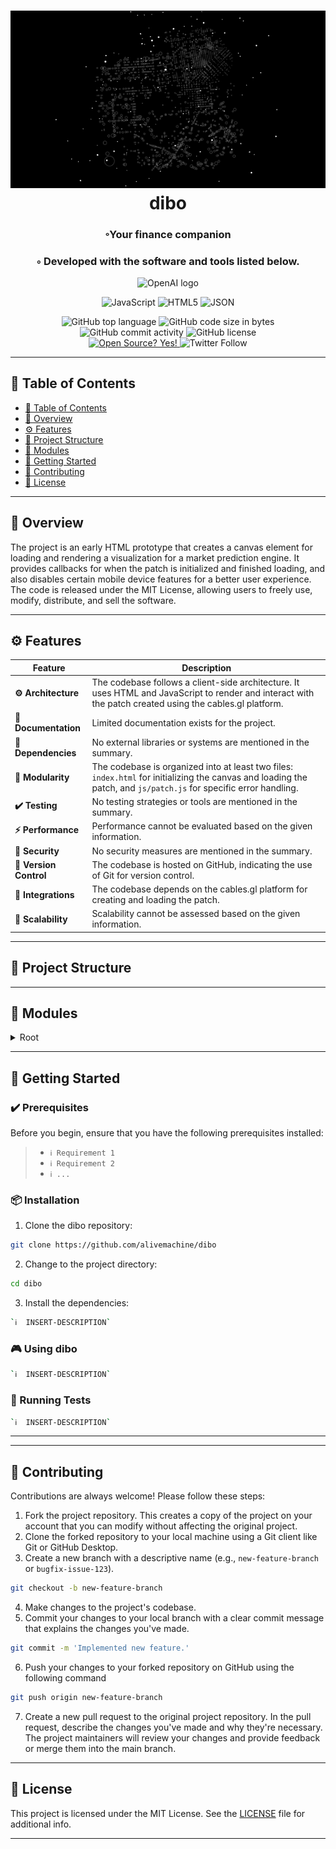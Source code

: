 <div align="center">
<h1 align="center">
<img src="https://github.com/alivemachine/Dibo/blob/main/screenshot.png" />
<br>dibo
</h1>
<h3>◦Your finance companion</h3>
<h3>◦ Developed with the software and tools listed below.</h3>

<p><img width="100" src="https://alivemachine.io/image/fronthand/openai.png" alt="OpenAI logo" /></p>

<p align="center">
<img src="https://img.shields.io/badge/JavaScript-F7DF1E.svg?style&logo=JavaScript&logoColor=black" alt="JavaScript" />
<img src="https://img.shields.io/badge/HTML5-E34F26.svg?style&logo=HTML5&logoColor=white" alt="HTML5" />
<img src="https://img.shields.io/badge/JSON-000000.svg?style&logo=JSON&logoColor=white" alt="JSON" />
</p>
<img src="https://img.shields.io/github/languages/top/alivemachine/dibo?style&color=5D6D7E" alt="GitHub top language" />
<img src="https://img.shields.io/github/languages/code-size/alivemachine/dibo?style&color=5D6D7E" alt="GitHub code size in bytes" />
<img src="https://img.shields.io/github/commit-activity/m/alivemachine/dibo?style&color=5D6D7E" alt="GitHub commit activity" />
<img src="https://img.shields.io/github/license/alivemachine/dibo?style&color=5D6D7E" alt="GitHub license" />
<br>
<a href="https://github.com/Naereen/badges/">
<img src="https://badgen.net/badge/Open%20Source%20%3F/Yes%21/blue?icon=github" alt="Open Source? Yes!" />
</a>
<img src="https://img.shields.io/twitter/follow/heymaslo?style=social" alt="Twitter Follow" />

</div>

---

## 📒 Table of Contents
- [📒 Table of Contents](#-table-of-contents)
- [📍 Overview](#-overview)
- [⚙️ Features](#-features)
- [📂 Project Structure](#project-structure)
- [🧩 Modules](#modules)
- [🚀 Getting Started](#-getting-started)
- [🤝 Contributing](#-contributing)
- [📄 License](#-license)

---


## 📍 Overview

The project is an early HTML prototype that creates a canvas element for loading and rendering a visualization for a market prediction engine. It provides callbacks for when the patch is initialized and finished loading, and also disables certain mobile device features for a better user experience. The code is released under the MIT License, allowing users to freely use, modify, distribute, and sell the software. 

---

## ⚙️ Features

| Feature                | Description                                                                                                  |
| ---------------------- | ------------------------------------------------------------------------------------------------------------ |
| **⚙️ Architecture**     | The codebase follows a client-side architecture. It uses HTML and JavaScript to render and interact with the patch created using the cables.gl platform. |
| **📖 Documentation**   | Limited documentation exists for the project.                                                            |
| **🔗 Dependencies**    | No external libraries or systems are mentioned in the summary.                                              |
| **🧩 Modularity**      | The codebase is organized into at least two files: `index.html` for initializing the canvas and loading the patch, and `js/patch.js` for specific error handling.        |
| **✔️ Testing**          | No testing strategies or tools are mentioned in the summary.                                               |
| **⚡️ Performance**      | Performance cannot be evaluated based on the given information.                                             |
| **🔐 Security**        | No security measures are mentioned in the summary.                                                         |
| **🔀 Version Control** | The codebase is hosted on GitHub, indicating the use of Git for version control.                             |
| **🔌 Integrations**    | The codebase depends on the cables.gl platform for creating and loading the patch.                            |
| **📶 Scalability**     | Scalability cannot be assessed based on the given information.                                              |

---


## 📂 Project Structure




---

## 🧩 Modules

<details closed><summary>Root</summary>

| File                                                                    | Summary                                                                                                                                                                                                                                                                                                                   |
| ---                                                                     | ---                                                                                                                                                                                                                                                                                                                       |
| [index.html](https://github.com/alivemachine/dibo/blob/main/index.html) | This code is an HTML document that creates a canvas element and loads a patch created using the cables.gl platform. It initializes and renders the patch in the canvas, and provides callbacks for when the patch is initialized and finished loading. It also disables scrolling and touch highlights on mobile devices. |
| [LICENCE](https://github.com/alivemachine/dibo/blob/main/LICENCE)       | The code is released under the MIT License, allowing users to freely use, modify, distribute, and sell the software. It comes "as is" with no warranty, and the author or copyright holders cannot be held liable for any damages or liabilities arising from its use.                                                    |
| [patch.js](https://github.com/alivemachine/dibo/blob/main/js\patch.js)  | HTTPStatus Exception: 400                                                                                                                                                                                                                                                                                                 |

</details>

---

## 🚀 Getting Started

### ✔️ Prerequisites

Before you begin, ensure that you have the following prerequisites installed:
> - `ℹ️ Requirement 1`
> - `ℹ️ Requirement 2`
> - `ℹ️ ...`

### 📦 Installation

1. Clone the dibo repository:
```sh
git clone https://github.com/alivemachine/dibo
```

2. Change to the project directory:
```sh
cd dibo
```

3. Install the dependencies:
```sh
`ℹ️  INSERT-DESCRIPTION`
```

### 🎮 Using dibo

```sh
`ℹ️  INSERT-DESCRIPTION`
```

### 🧪 Running Tests
```sh
`ℹ️  INSERT-DESCRIPTION`
```

---


---

## 🤝 Contributing

Contributions are always welcome! Please follow these steps:
1. Fork the project repository. This creates a copy of the project on your account that you can modify without affecting the original project.
2. Clone the forked repository to your local machine using a Git client like Git or GitHub Desktop.
3. Create a new branch with a descriptive name (e.g., `new-feature-branch` or `bugfix-issue-123`).
```sh
git checkout -b new-feature-branch
```
4. Make changes to the project's codebase.
5. Commit your changes to your local branch with a clear commit message that explains the changes you've made.
```sh
git commit -m 'Implemented new feature.'
```
6. Push your changes to your forked repository on GitHub using the following command
```sh
git push origin new-feature-branch
```
7. Create a new pull request to the original project repository. In the pull request, describe the changes you've made and why they're necessary.
The project maintainers will review your changes and provide feedback or merge them into the main branch.

---
## 📄 License

This project is licensed under the MIT License. See the [LICENSE](https://docs.github.com/en/communities/setting-up-your-project-for-healthy-contributions/adding-a-license-to-a-repository) file for additional info.

---
